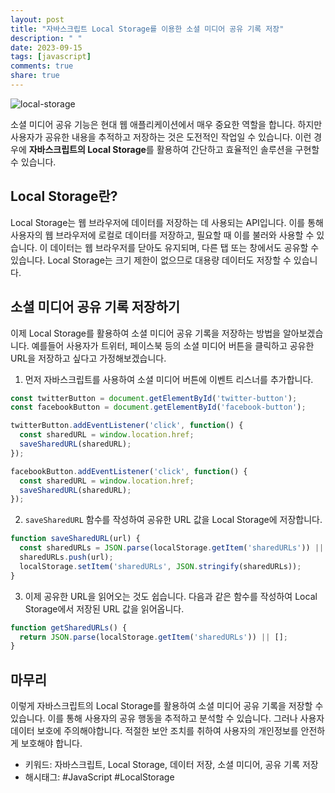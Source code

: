 ```yaml
---
layout: post
title: "자바스크립트 Local Storage를 이용한 소셜 미디어 공유 기록 저장"
description: " "
date: 2023-09-15
tags: [javascript]
comments: true
share: true
---
```


![local-storage](https://example.com/local-storage.jpg)

소셜 미디어 공유 기능은 현대 웹 애플리케이션에서 매우 중요한 역할을 합니다. 하지만 사용자가 공유한 내용을 추적하고 저장하는 것은 도전적인 작업일 수 있습니다. 이런 경우에 **자바스크립트의 Local Storage**를 활용하여 간단하고 효율적인 솔루션을 구현할 수 있습니다.

## Local Storage란?

Local Storage는 웹 브라우저에 데이터를 저장하는 데 사용되는 API입니다. 이를 통해 사용자의 웹 브라우저에 로컬로 데이터를 저장하고, 필요할 때 이를 불러와 사용할 수 있습니다. 이 데이터는 웹 브라우저를 닫아도 유지되며, 다른 탭 또는 창에서도 공유할 수 있습니다. Local Storage는 크기 제한이 없으므로 대용량 데이터도 저장할 수 있습니다.

## 소셜 미디어 공유 기록 저장하기

이제 Local Storage를 활용하여 소셜 미디어 공유 기록을 저장하는 방법을 알아보겠습니다. 예를들어 사용자가 트위터, 페이스북 등의 소셜 미디어 버튼을 클릭하고 공유한 URL을 저장하고 싶다고 가정해보겠습니다.

1. 먼저 자바스크립트를 사용하여 소셜 미디어 버튼에 이벤트 리스너를 추가합니다.
```javascript
const twitterButton = document.getElementById('twitter-button');
const facebookButton = document.getElementById('facebook-button');

twitterButton.addEventListener('click', function() {
  const sharedURL = window.location.href;
  saveSharedURL(sharedURL);
});

facebookButton.addEventListener('click', function() {
  const sharedURL = window.location.href;
  saveSharedURL(sharedURL);
});
```
2. `saveSharedURL` 함수를 작성하여 공유한 URL 값을 Local Storage에 저장합니다.
```javascript
function saveSharedURL(url) {
  const sharedURLs = JSON.parse(localStorage.getItem('sharedURLs')) || [];
  sharedURLs.push(url);
  localStorage.setItem('sharedURLs', JSON.stringify(sharedURLs));
}
```
3. 이제 공유한 URL을 읽어오는 것도 쉽습니다. 다음과 같은 함수를 작성하여 Local Storage에서 저장된 URL 값을 읽어옵니다.
```javascript
function getSharedURLs() {
  return JSON.parse(localStorage.getItem('sharedURLs')) || [];
}
```

## 마무리

이렇게 자바스크립트의 Local Storage를 활용하여 소셜 미디어 공유 기록을 저장할 수 있습니다. 이를 통해 사용자의 공유 행동을 추적하고 분석할 수 있습니다. 그러나 사용자 데이터 보호에 주의해야합니다. 적절한 보안 조치를 취하여 사용자의 개인정보를 안전하게 보호해야 합니다.

- 키워드: 자바스크립트, Local Storage, 데이터 저장, 소셜 미디어, 공유 기록 저장
- 해시태그: #JavaScript #LocalStorage